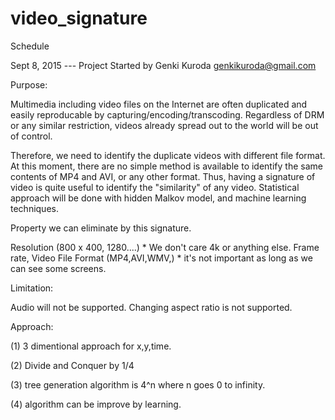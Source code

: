 # video_signature

Schedule

  Sept 8, 2015 --- Project Started by Genki Kuroda <genkikuroda@gmail.com>

Purpose:

Multimedia including video files on the Internet are often duplicated and easily reproducable by capturing/encoding/transcoding.
Regardless of DRM or any similar restriction, videos already spread out to the world will be out of control.

Therefore, we need to identify the duplicate videos with different file format. 
At this moment, there are no simple method is available to identify the same contents of MP4 and AVI, or any other format. 
Thus, having a signature of video is quite useful to identify the "similarity" of any video.  Statistical approach will be done with hidden Malkov model, and machine learning techniques.

Property we can eliminate by this signature.

  Resolution (800 x 400, 1280....) * We don't care 4k or anything else.
  Frame rate, Video File Format (MP4,AVI,WMV,) * it's not important as long as we can see some screens.

Limitation:

  Audio will not be supported.
  Changing aspect ratio is not supported.
  
Approach:

(1) 3 dimentional approach for x,y,time.

(2) Divide and Conquer by 1/4

(3) tree generation algorithm is 4^n where n goes 0 to infinity.

(4) algorithm can be improve by learning.

